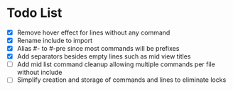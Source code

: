 # Todo List

- [x] Remove hover effect for lines without any command
- [x] Rename include to import
- [x] Alias #- to #-pre since most commands will be prefixes
- [x] Add separators besides empty lines such as mid view titles
- [ ] Add mid list command cleanup allowing multiple commands per file without include
- [ ] Simplify creation and storage of commands and lines to eliminate locks
